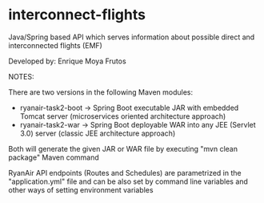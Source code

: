 # interconnect-flights
Java/Spring based API which serves information about possible direct and interconnected flights (EMF)

Developed by: Enrique Moya Frutos

NOTES:

There are two versions in the following Maven modules:

- ryanair-task2-boot -> Spring Boot executable JAR with embedded Tomcat server (microservices oriented architecture approach)
- ryanair-task2-war -> Spring Boot deployable WAR into any JEE (Servlet 3.0) server (classic JEE architecture approach)

Both will generate the given JAR or WAR file by executing "mvn clean package" Maven command

RyanAir API endpoints (Routes and Schedules) are parametrized in the "application.yml" file and can be also set by command line variables and other ways of setting environment variables